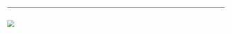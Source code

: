 
---
![](https://github-readme-stats.vercel.app/api/top-langs/?username=makoto-ogata&theme=radical)
---
